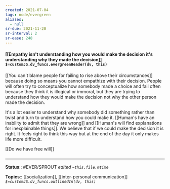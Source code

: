 ```yaml
---
created: 2021-07-04
tags: node/evergreen
aliases:
  - null
sr-due: 2021-11-20
sr-interval: 2
sr-ease: 248
---
```


#### [[Empathy isn't understanding how you would make the decision it's understanding why they made the decision]] `$=customJS.dv_funcs.evergreenHeader(dv, this)`

[[You can't blame people for failing to rise above their circumstances]] because doing so means you cannot empathize with their decision. People will often try to conceptualize how somebody made a choice and fail often because they think it is illogical or immoral, but they are trying to understand how they would make the decision not why the other person made the decision.

It's a lot easier to understand why somebody did something rather than twist and turn to understand how you could make it. [[Human's have an inability to admit that they are wrong]] and [[Human's will find explanations for inexplainable things]]. We believe that if we could make the decision it is right. It feels right to think this way but at the end of the day it only makes life more difficult.

[[Do we have free will]]

### <hr class="footnote"/>

**Status**:: #EVER/SPROUT 
*edited `=this.file.mtime`*

**Topics**:: [[socialization]], [[inter-personal communication]]
*`$=customJS.dv_funcs.outlinedIn(dv, this)`*




